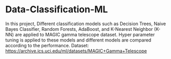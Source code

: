 # Data-Classification-ML
 In this project, Different classification models such as Decision Trees, Naive Bayes Classifier, Random Forests, AdaBoost, and K-Nearest Neighbor (K-NN) are applied to MAGIC gamma telescope dataset. Hyper parameter tuning is applied to these models and different models are compared according to the performance.
 Dataset: https://archive.ics.uci.edu/ml/datasets/MAGIC+Gamma+Telescope
